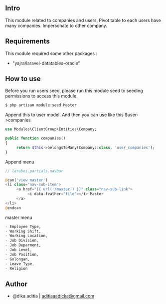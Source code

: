 ## Intro

This module related to companies and users, Pivot table to each users have many companies.
Impersonate to other company.

## Requirements

This module required some other packages :
- "yajra/laravel-datatables-oracle"

## How to use

Before you run users seed, please run this module seed to seeding permissions to access this module.

```bash
$ php artisan module:seed Master
```

Append this to user model. And then you can use like this $user->companies

```php
use Modules\ClientGroup\Entities\Company;

public function companies()
{
     return $this->belongsToMany(Company::class, 'user_companies');
}
```

Append menu

```php
// laraboi.partials.navbar

@can('view master')
<li class="nav-sub-item">
     <a href="{{ url('/master') }}" class="nav-sub-link">
          <i data-feather="file"></i> Master
     </a>
</li>
@endcan
```
master menu

```php
- Employee Type,
- Working Shift,
- Working Location,
- Job Division,
- Job Deparment,
- Job Level,
- Job Position,
- Golongan,
- Leave Type,
- Religion
```

## Author

- @dika.aditia | aditiaaadicka@gmail.com